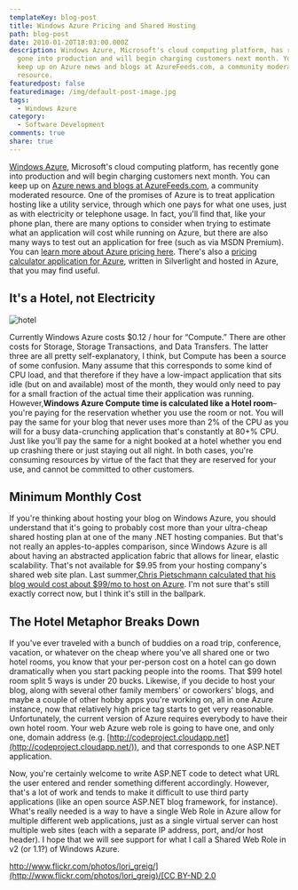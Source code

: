 ```yaml
---
templateKey: blog-post
title: Windows Azure Pricing and Shared Hosting
path: blog-post
date: 2010-01-20T18:03:00.000Z
description: Windows Azure, Microsoft's cloud computing platform, has recently
  gone into production and will begin charging customers next month. You can
  keep up on Azure news and blogs at AzureFeeds.com, a community moderated
  resource.
featuredpost: false
featuredimage: /img/default-post-image.jpg
tags:
  - Windows Azure
category:
  - Software Development
comments: true
share: true
---
```

[Windows Azure](http://azure.com/), Microsoft's cloud computing platform, has recently gone into production and will begin charging customers next month. You can keep up on [Azure news and blogs at AzureFeeds.com](http://azurefeeds.com/), a community moderated resource. One of the promises of Azure is to treat application hosting like a utility service, through which one pays for what one uses, just as with electricity or telephone usage. In fact, you'll find that, like your phone plan, there are many options to consider when trying to estimate what an application will cost while running on Azure, but there are also many ways to test out an application for free (such as via MSDN Premium). You can [learn more about Azure pricing here](http://www.microsoft.com/windowsazure/pricing). There's also a [pricing calculator application for Azure](http://azureroi.cloudapp.net/), written in Silverlight and hosted in Azure, that you may find useful.

## It's a Hotel, not Electricity

![hotel](/img/hotel.jpg)

Currently Windows Azure costs $0.12 / hour for “Compute.” There are other costs for Storage, Storage Transactions, and Data Transfers. The latter three are all pretty self-explanatory, I think, but Compute has been a source of some confusion. Many assume that this corresponds to some kind of CPU load, and that therefore if they have a low-impact application that sits idle (but on and available) most of the month, they would only need to pay for a small fraction of the actual time their application was running. However,**Windows Azure Compute time is calculated like a Hotel room**– you're paying for the reservation whether you use the room or not. You will pay the same for your blog that never uses more than 2% of the CPU as you will for a busy data-crunching application that's constantly at 80+% CPU. Just like you'll pay the same for a night booked at a hotel whether you end up crashing there or just staying out all night. In both cases, you're consuming resources by virtue of the fact that they are reserved for your use, and cannot be committed to other customers.

## Minimum Monthly Cost

If you're thinking about hosting your blog on Windows Azure, you should understand that it's going to probably cost more than your ultra-cheap shared hosting plan at one of the many .NET hosting companies. But that's not really an apples-to-apples comparison, since Windows Azure is all about having an abstracted application fabric that allows for linear, elastic scalability. That's not available for $9.95 from your hosting company's shared web site plan. Last summer,[Chris Pietschmann calculated that his blog would cost about $99/mo to host on Azure](http://pietschsoft.com/post/2009/07/14/Minimum-Hosting-Cost-for-Windows-Azure.aspx). I'm not sure that's still exactly correct now, but I think it's still in the ballpark.

## The Hotel Metaphor Breaks Down

If you've ever traveled with a bunch of buddies on a road trip, conference, vacation, or whatever on the cheap where you've all shared one or two hotel rooms, you know that your per-person cost on a hotel can go down dramatically when you start packing people into the rooms. That $99 hotel room split 5 ways is under 20 bucks. Likewise, if you decide to host your blog, along with several other family members' or coworkers' blogs, and maybe a couple of other hobby apps you're working on, all in one Azure instance, now that relatively high price tag starts to get very reasonable. Unfortunately, the current version of Azure requires everybody to have their own hotel room. Your web Azure web role is going to have one, and only one, domain address (e.g. [http://codeproject.cloudapp.net](http://codeproject.cloudapp.net/)), and that corresponds to one ASP.NET application.

Now, you're certainly welcome to write ASP.NET code to detect what URL the user entered and render something different accordingly. However, that's a lot of work and tends to make it difficult to use third party applications (like an open source ASP.NET blog framework, for instance). What's really needed is a way to have a single Web Role in Azure allow for multiple different web applications, just as a single virtual server can host multiple web sites (each with a separate IP address, port, and/or host header). I hope that we will see support for what I call a Shared Web Role in v2 (or 1.1?) of Windows Azure.

[http://www.flickr.com/photos/lori_greig/](http://www.flickr.com/photos/lori_greig)/[CC BY-ND 2.0](http://creativecommons.org/licenses/by-nd/2.0)